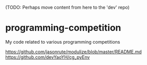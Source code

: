 (TODO: Perhaps move content from here to the 'dev' repo)

# programming-competition
My code related to various programming competitions



https://github.com/jasonrute/modulize/blob/master/README.md
https://github.com/devYaoYH/cg_pyEnv


